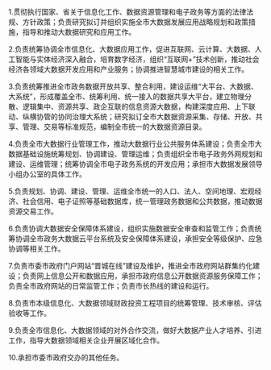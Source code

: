 1.贯彻执行国家、省关于信息化工作、数据资源管理和电子政务等方面的法律法规、方针政策；负责研究拟订并组织实施全市大数据发展应用战略规划和政策措施，指导和推动大数据研究和应用工作。

2.负责统筹协调全市信息化、大数据应用工作，促进互联网、云计算、大数据、人工智能与实体经济深入融合，培育数字经济，组织“互联网+”技术创新，推动社会经济各领域大数据开发应用和产业服务；协调推进智慧城市建设的相关工作。

3.负责统筹推进全市政务数据开放共享、整合利用，建设运维“大平台、大数据、大系统”，形成覆盖全市、统筹利用、统一接入的数据共享大平台，建立物理分散、逻辑集中、资源共享、政企互联的信息资源大数据，构建深度应用、上下联动、纵横协管的协同治理大系统；研究拟订全市大数据资源采集、存储、开放、共享、管理、交易等标准规范，编制全市统一的大数据资源目录。

4.负责全市大数据行业管理工作，推动大数据行业公共服务体系建设；负责全市大数据基础设施统筹规划、协调建设、管理运维；负责组织全市电子政务外网规划和建设、运维管理；统筹协调全市电子政务系统的开发应用；承担市大数据发展领导小组办公室的具体工作。

5.负责规划、协调、建设、管理、运维全市统一的人口、法人、空间地理、宏观经济、社会信用、电子证照等基础数据库，统一管理政务数据和公共数据，推动数据资源交易工作。

6.负责协调大数据安全保障体系建设，组织实施数据安全审查和监管工作；负责统筹协调全市政务大数据云平台系统及安全保障体系建设，承担安全等级保护、应急协调等相关工作。

7.负责市委市政府门户网站“晋城在线”建设及维护，推进全市政府网站群集约化建设；负责网上信息公开和数据应用，承担市政府信息公开数据资源服务保障工作；负责全市政府网站的日常监管工作；负责市长热线的建设和运行。

8.负责市本级信息化、大数据领域财政投资工程项目的统筹管理、技术审核、评估验收等工作。

9.负责全市信息化、大数据领域的对外合作交流，做好大数据产业人才培养、引进工作，指导大数据领域相关企业开展区域化合作。

10.承担市委市政府交办的其他任务。